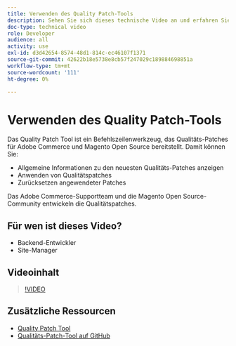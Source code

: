 ```yaml
---
title: Verwenden des Quality Patch-Tools
description: Sehen Sie sich dieses technische Video an und erfahren Sie, wie Sie das Quality Patch Tool für Adobe Commerce und Magento Open Source verwenden.
doc-type: technical video
role: Developer
audience: all
activity: use
exl-id: d3d42654-8574-48d1-814c-ec46107f1371
source-git-commit: 42622b18e5738e8cb57f247029c189884698851a
workflow-type: tm+mt
source-wordcount: '111'
ht-degree: 0%

---
```


# Verwenden des Quality Patch-Tools

Das Quality Patch Tool ist ein Befehlszeilenwerkzeug, das Qualitäts-Patches für Adobe Commerce und Magento Open Source bereitstellt. Damit können Sie:

- Allgemeine Informationen zu den neuesten Qualitäts-Patches anzeigen
- Anwenden von Qualitätspatches
- Zurücksetzen angewendeter Patches

Das Adobe Commerce-Supportteam und die Magento Open Source-Community entwickeln die Qualitätspatches.

## Für wen ist dieses Video?

- Backend-Entwickler
- Site-Manager

## Videoinhalt

>[!VIDEO](https://video.tv.adobe.com/v/344000?quality=12&learn=on)

## Zusätzliche Ressourcen

- [Quality Patch Tool](https://devdocs.magento.com/quality-patches/tool.html)
- [Qualitäts-Patch-Tool auf GitHub](https://github.com/magento/quality-patches)
